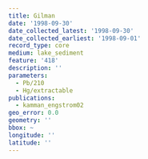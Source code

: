 ```yaml
---
title: Gilman
date: '1998-09-30'
date_collected_latest: '1998-09-30'
date_collected_earliest: '1998-09-01'
record_type: core
medium: lake_sediment
feature: '418'
description: ''
parameters:
  - Pb/210
  - Hg/extractable
publications:
  - kamman_engstrom02
geo_error: 0.0
geometry: ''
bbox: ~
longitude: ''
latitude: ''
---
```

